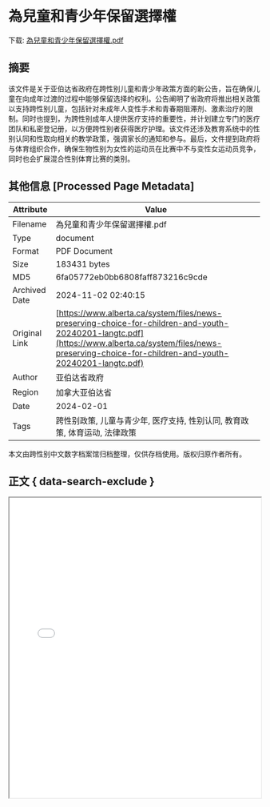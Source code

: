 # 為兒童和青少年保留選擇權

<!-- tcd_download_link -->
下载: <a href="為兒童和青少年保留選擇權.pdf" download>為兒童和青少年保留選擇權.pdf</a>
<!-- tcd_download_link_end -->

## 摘要

<!-- tcd_abstract -->
该文件是关于亚伯达省政府在跨性别儿童和青少年政策方面的新公告，旨在确保儿童在向成年过渡的过程中能够保留选择的权利。公告阐明了省政府将推出相关政策以支持跨性别儿童，包括针对未成年人变性手术和青春期阻滞剂、激素治疗的限制。同时也提到，为跨性别成年人提供医疗支持的重要性，并计划建立专门的医疗团队和私密登记册，以方便跨性别者获得医疗护理。该文件还涉及教育系统中的性别认同和性取向相关的教学政策，强调家长的通知和参与。最后，文件提到政府将与体育组织合作，确保生物性别为女性的运动员在比赛中不与变性女运动员竞争，同时也会扩展混合性别体育比赛的类别。

<!-- tcd_abstract_end -->

## 其他信息 [Processed Page Metadata]

| Attribute       | Value                                  |
|-----------------|----------------------------------------|
| Filename        | 為兒童和青少年保留選擇權.pdf                             |
| Type            | document                                 |
| Format          | PDF Document                               |
| Size            | 183431 bytes                           |
| MD5             | 6fa05772eb0bb6808faff873216c9cde                                  |
| Archived Date   | 2024-11-02 02:40:15                             |
| Original Link   | [https://www.alberta.ca/system/files/news-preserving-choice-for-children-and-youth-20240201-langtc.pdf](https://www.alberta.ca/system/files/news-preserving-choice-for-children-and-youth-20240201-langtc.pdf)                         |
| Author          | 亚伯达省政府                               |
| Region          | 加拿大亚伯达省                               |
| Date            | 2024-02-01                                 |
| Tags            | 跨性别政策, 儿童与青少年, 医疗支持, 性别认同, 教育政策, 体育运动, 法律政策                                 |

本文由跨性别中文数字档案馆归档整理，仅供存档使用。版权归原作者所有。


## 正文 { data-search-exclude }

<!-- tcd_main_text -->
<iframe src="../為兒童和青少年保留選擇權.pdf" width="100%" height="600px">
    <p>无法显示PDF，请下载查看。</p>
</iframe>
<!-- tcd_main_text_end -->

